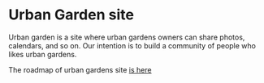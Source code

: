 Urban Garden site
========================

Urban garden is a site where urban gardens owners can share photos, calendars, and so on.
Our intention is to build a community of people who likes urban gardens.

The roadmap of urban gardens site [is here](https://github.com/octante/urbangarden-admin/blob/master/docs/roadmap.md)